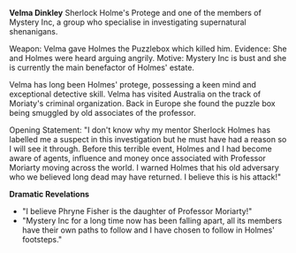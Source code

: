 **Velma Dinkley**
Sherlock Holme's Protege and one of the members of Mystery Inc, a group who specialise in investigating supernatural shenanigans.

Weapon: Velma gave Holmes the Puzzlebox which killed him.
Evidence: She and Holmes were heard arguing angrily.
Motive: Mystery Inc is bust and she is currently the main benefactor of Holmes' estate.

Velma has long been Holmes' protege, possessing a keen mind and exceptional detective skill.
Velma has visited Australia on the track of Moriaty's criminal organization.
Back in Europe she found the puzzle box being smuggled by old associates of the professor.

Opening Statement:
"I don't know why my mentor Sherlock Holmes has labelled me a suspect in this investigation but he must have had a reason so I will see it through. Before this terrible event, Holmes and I had become aware of agents, influence and money once associated with Professor Moriarty moving across the world. I warned Holmes that his old adversary who we believed long dead may have returned. I believe this is his attack!"

**Dramatic Revelations**

- "I believe Phryne Fisher is the daughter of Professor Moriarty!"
- "Mystery Inc for a long time now has been falling apart, all its members have their own paths to follow and I have chosen to follow in Holmes' footsteps."